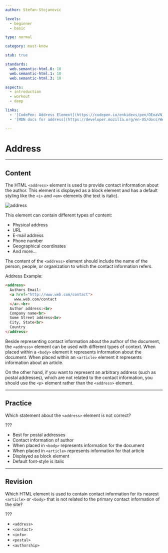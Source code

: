 ```yaml
---
author: Stefan-Stojanovic

levels:
  - beginner
  - basic

type: normal

category: must-know

stub: true

standards:
  web.semantic-html.0: 10
  web.semantic-html.1: 10
  web.semantic-html.3: 10

aspects:
  - introduction
  - workout
  - deep

links:
  - '[CodePen: Address Element](https://codepen.io/enkidevs/pen/OEoaVN){code}'
  - '[MDN docs for address](https://developer.mozilla.org/en-US/docs/Web/HTML/Element/address){website}'

---
```

# Address
---
## Content

The HTML `<address>` element is used to provide contact information about the author. This element is displayed as a block element and has a default styling like the `<i>` and `<em>` elements (the text is italic).

![address](%3Csvg%20xmlns%3D%22http%3A%2F%2Fwww.w3.org%2F2000%2Fsvg%22%20width%3D%22320%22%20height%3D%2288%22%3E%3Cg%20fill%3D%22none%22%20fill-rule%3D%22evenodd%22%3E%3Crect%20width%3D%22320%22%20height%3D%2288%22%20fill%3D%22%23FFF%22%20rx%3D%229%22%2F%3E%3Ctext%20fill%3D%22%23000%22%20font-family%3D%22Arial-ItalicMT%2C%20Arial%22%20font-size%3D%2216%22%20font-style%3D%22italic%22%3E%3Ctspan%20x%3D%2218%22%20y%3D%2232%22%3E1107%20Pearl%20Street%2C%20%3C%2Ftspan%3E%20%3Ctspan%20x%3D%2218%22%20y%3D%2249%22%3EBoulder%2C%20Colorado%20%3C%2Ftspan%3E%20%3Ctspan%20x%3D%2218%22%20y%3D%2266%22%3E80302%3C%2Ftspan%3E%3C%2Ftext%3E%3C%2Fg%3E%3C%2Fsvg%3E)

This element can contain different types of content: 
  - Physical address
  - URL
  - E-mail address
  - Phone number
  - Geographical coordinates
  - And more...

The content of the `<address>` element should include the name of the person, people, or organization to which the contact information refers.

Address Example:
```html
<address>
  Authors Email:
  <a href="http://www.web.com/contact">
    www.web.com/contact
  </a>.<br>
  Author address:<br>
  Company name<br>
  Some Street address<br>
  City, State<br>
  Country
</address>
```

Beside representing contact information about the author of the document, the `<address>` element can be used with different types of context. When placed within a `<body>` element it represents information about the document. When placed within an `<article>` element it represents information about an article.

On the other hand, if you want to represent an arbitrary address (such as postal addresses), which are not related to the contact information, you should use the `<p>` element rather than the `<address>` element.

---
## Practice

Which statement about the `<address>` element is not correct?

???

* Best for postal addresses
* Contact information of author
* When placed in `<body>` represents information for the document
* When placed in `<article>` represents information for that article
* Displayed as block element
* Default font-style is italic


---
## Revision

Which HTML element is used to contain contact information for its nearest `<article>` or `<body>` that is not related to the primary contact information of the site?

???

* `<address>`
* `<contact>`
* `<info>`
* `<postal>`
* `<authorship>`
 
